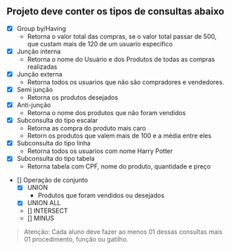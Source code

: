 ## Projeto deve conter os tipos de consultas abaixo
- [x] Group by/Having
  - Retorna o valor total das compras, se o valor total passar de 500, que custam mais de 120 de um usuario especifico
- [x] Junção interna
  - Retorna o nome do Usuário e dos Produtos de todas as compras realizadas
- [x] Junção externa
  - Retorna todos os usuarios que não são compradores e vendedores.
- [x] Semi junção
  - Retorna os produtos desejados
- [x] Anti-junção
  - Retorna o nome dos produtos que não foram vendidos
- [x] Subconsulta do tipo escalar
  - Retorna as compra do produto mais caro
  - Retorn os produtos que valem mais de 100 e a média entre eles
- [x] Subconsulta do tipo linha
  - Retorna todos os usuarios com nome Harry Potter
- [x] Subconsulta do tipo tabela
  -  Retorna tabela com CPF, nome do produto, quantidade e preço
- [] Operação de conjunto
  - [x] UNION
    - Produtos que foram vendidos ou desejados
  - [X] UNION ALL
  - [] INTERSECT 
  - [] MINUS

> Atenção: 
    Cada aluno deve fazer ao menos 01 dessas consultas mais 01 procedimento, função ou gatilho.
